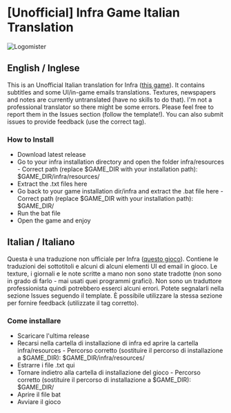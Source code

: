 # [Unofficial] Infra Game Italian Translation
![Logomister](https://user-images.githubusercontent.com/44880451/114082924-a5e65800-98ae-11eb-880c-544aa8504191.jpg)
## English / Inglese
This is an Unofficial Italian translation for Infra ([this game](https://store.steampowered.com/app/251110/INFRA/)).
It contains subtitles and some UI/in-game emails translations. Textures, newspapers and notes are currently untranslated (have no skills to do that).
I'm not a professional translator so there might be some errors. Please feel free to report them in the Issues section (follow the template!). You can also submit issues to provide feedback (use the correct tag).

### How to Install
* Download latest release
* Go to your infra installation directory and open the folder infra/resources - Correct path (replace $GAME_DIR with your installation path): $GAME_DIR/infra/resources/
* Extract the .txt files here
* Go back to your game installation dir/infra and extract the .bat file here - Correct path (replace $GAME_DIR with your installation path): $GAME_DIR/
* Run the bat file
* Open the game and enjoy

## Italian / Italiano
Questa è una traduzione non ufficiale per Infra ([questo gioco](https://store.steampowered.com/app/251110/INFRA/)).
Contiene le traduzioni dei sottotitoli e alcuni di alcuni elementi UI ed email in gioco. Le texture, i giornali e le note scritte a mano non sono state tradotte (non sono in grado di farlo - mai usati quei programmi grafici).
Non sono un traduttore professionista quindi potrebbero esserci alcuni errori. Potete segnalarli nella sezione Issues seguendo il template. È possibile utilizzare la stessa sezione per fornire feedback (utilizzate il tag corretto).

### Come installare
* Scaricare l'ultima release
* Recarsi nella cartella di installazione di infra ed aprire la cartella infra/resources - Percorso corretto (sostituire il percorso di installazione a $GAME_DIR): $GAME_DIR/infra/resources/
* Estrarre i file .txt qui
* Tornare indietro alla cartella di installazione del gioco - Percorso corretto (sostituire il percorso di installazione a $GAME_DIR): $GAME_DIR/
* Aprire il file bat
* Avviare il gioco
